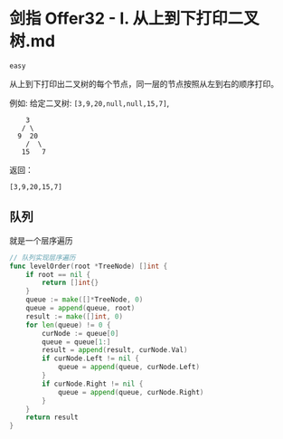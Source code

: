 # 剑指 Offer32 - I. 从上到下打印二叉树.md

`easy`

从上到下打印出二叉树的每个节点，同一层的节点按照从左到右的顺序打印。

例如:
给定二叉树: `[3,9,20,null,null,15,7]`,

```
    3
   / \
  9  20
    /  \
   15   7
```

返回：

```
[3,9,20,15,7]
```

## 队列

就是一个层序遍历

```go
// 队列实现层序遍历
func levelOrder(root *TreeNode) []int {
	if root == nil {
		return []int{}
	}
	queue := make([]*TreeNode, 0)
	queue = append(queue, root)
	result := make([]int, 0)
	for len(queue) != 0 {
		curNode := queue[0]
		queue = queue[1:]
		result = append(result, curNode.Val)
		if curNode.Left != nil {
			queue = append(queue, curNode.Left)
		}
		if curNode.Right != nil {
			queue = append(queue, curNode.Right)
		}
	}
	return result
}
```



